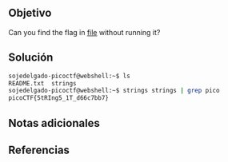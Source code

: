 ## Objetivo
Can you find the flag in [file](https://jupiter.challenges.picoctf.org/static/94d00153b0057d37da225ee79a846c62/strings) without running it?
## Solución

```bash
sojedelgado-picoctf@webshell:~$ ls
README.txt  strings
sojedelgado-picoctf@webshell:~$ strings strings | grep pico
picoCTF{5tRIng5_1T_d66c7bb7}
```

## Notas adicionales

## Referencias